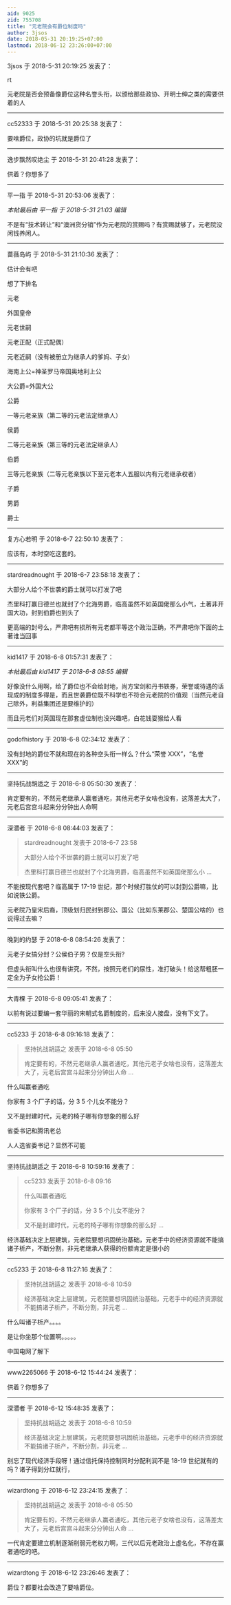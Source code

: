 ```yaml
---
aid: 9025
zid: 755708
title: "元老院会有爵位制度吗"
author: 3jsos
date: 2018-05-31 20:19:25+07:00
lastmod: 2018-06-12 23:26:00+07:00
---
```


3jsos 于 2018-5-31 20:19:25 发表了：

rt

元老院是否会预备像爵位这种名誉头衔，以颁给那些政协、开明士绅之类的需要供着的人

---

cc52333 于 2018-5-31 20:25:38 发表了：

要啥爵位，政协的坑就是爵位了

---

逸步飘然叹绝尘 于 2018-5-31 20:41:28 发表了：

供着？你想多了

---

平一指 于 2018-5-31 20:53:06 发表了：

_本帖最后由 平一指 于 2018-5-31 21:03 编辑_

不是有“技术转让”和“澳洲货分销”作为元老院的赏赐吗？有赏赐就够了，元老院没闲钱养闲人。

---

蔷薇岛屿 于 2018-5-31 21:10:36 发表了：

估计会有吧

想了下排名

元老

外国皇帝

元老世嗣

元老正配（正式配偶）

元老近嗣（没有被册立为继承人的爹妈、子女）

海南上公=神圣罗马帝国奥地利上公

大公爵=外国大公

公爵

一等元老亲族（第二等的元老法定继承人）

侯爵

二等元老亲族（第三等的元老法定继承人）

伯爵

三等元老亲族（二等元老亲族以下至元老本人五服以内有元老继承权者）

子爵

男爵

爵士

---

复方心若明 于 2018-6-7 22:50:10 发表了：

应该有，本时空吃这套的。

---

stardreadnought 于 2018-6-7 23:58:18 发表了：

大部分人给个不世袭的爵士就可以打发了吧

杰里科打赢日德兰也就封了个北海男爵，临高虽然不如英国佬那么小气，土著非开国大功，封到伯爵也到头了

更高端的封号么，严肃吧有损所有元老都平等这个政治正确，不严肃吧你下面的土著谁当回事

---

kid1417 于 2018-6-8 01:57:31 发表了：

_本帖最后由 kid1417 于 2018-6-8 08:55 编辑_

好像没什么用啊，给了爵位也不会给封地，尚方宝剑和丹书铁券，荣誉或待遇的话现成的制度多得是，而且世袭爵位既不科学也不符合元老院的价值观（当然元老自己除外，利益集团还是要维护的）

而且元老们对英国现在那套虚位制也没兴趣吧，白花钱耍猴给人看

---

godofhistory 于 2018-6-8 02:34:12 发表了：

没有封地的爵位不就和现在的各种空头衔一样么？什么“荣誉 XXX”，“名誉 XXX”的

---

坚持抗战胡适之 于 2018-6-8 05:50:30 发表了：

肯定要有的，不然元老继承人赢者通吃，其他元老子女啥也没有，这落差太大了，元老后宫宫斗起来分分钟出人命啊

---

深潜者 于 2018-6-8 08:44:03 发表了：

> stardreadnought 发表于 2018-6-7 23:58
>
> 大部分人给个不世袭的爵士就可以打发了吧
>
> 杰里科打赢日德兰也就封了个北海男爵，临高虽然不如英国佬那么小 ...

不能按现代套吧？临高属于 17-19 世纪，那个时候打胜仗的可以封到公爵嘛，比如说铁公爵。

元老院乃皇宋后裔，顶级划归民封到郡公、国公（比如东莱郡公、楚国公啥的）也说得过去嘛？

---

晚到的约瑟 于 2018-6-8 08:54:26 发表了：

元老子女搞分封？公侯伯子男？仅是空头衔?

但虚头衔叫什么也很有讲究，不然，按照元老们的尿性，准打破头！给这帮粗胚一定全为子女抢公爵！

---

大青稞 于 2018-6-8 09:05:41 发表了：

以前有说过要编一套华丽的宋朝式名爵制度的，后来没人接盘，没有下文了。

---

cc5233 于 2018-6-8 09:16:18 发表了：

> 坚持抗战胡适之 发表于 2018-6-8 05:50
>
> 肯定要有的，不然元老继承人赢者通吃，其他元老子女啥也没有，这落差太大了，元老后宫宫斗起来分分钟出人命 ...

什么叫赢者通吃

你家有 3 个厂子的话，分 3 5 个儿女不能分？

又不是封建时代，元老的椅子哪有你想象的那么好

省委书记和腾讯老总

人人选省委书记？显然不可能

---

坚持抗战胡适之 于 2018-6-8 10:59:16 发表了：

> cc5233 发表于 2018-6-8 09:16
>
> 什么叫赢者通吃
>
> 你家有 3 个厂子的话，分 3 5 个儿女不能分？
>
> 又不是封建时代，元老的椅子哪有你想象的那么好 ...

经济基础决定上层建筑，元老院要想巩固统治基础，元老手中的经济资源就不能搞诸子析产，不断分割，非元老继承人获得的份额肯定是很小的

---

cc5233 于 2018-6-8 11:27:16 发表了：

> 坚持抗战胡适之 发表于 2018-6-8 10:59
>
> 经济基础决定上层建筑，元老院要想巩固统治基础，元老手中的经济资源就不能搞诸子析产，不断分割，非元老 ...

什么叫诸子析产。。。。

是让你坐那个位置啊。。。。。

中国电网了解下

---

www2265066 于 2018-6-12 15:44:24 发表了：

供着？你想多了

---

深潜者 于 2018-6-12 15:48:35 发表了：

> 坚持抗战胡适之 发表于 2018-6-8 10:59
>
> 经济基础决定上层建筑，元老院要想巩固统治基础，元老手中的经济资源就不能搞诸子析产，不断分割，非元老 ...

别忘了现代经济手段呀！通过信托保持控制同时分配利润不是 18-19 世纪就有的吗？诸子得到分红就行，

---

wizardtong 于 2018-6-12 23:24:15 发表了：

> 坚持抗战胡适之 发表于 2018-6-8 05:50
>
> 肯定要有的，不然元老继承人赢者通吃，其他元老子女啥也没有，这落差太大了，元老后宫宫斗起来分分钟出人命 ...

一代肯定要建立机制逐渐削弱元老权力啊，三代以后元老政治上虚名化，不存在赢者通吃的吧。

---

wizardtong 于 2018-6-12 23:26:46 发表了：

爵位？都要社会改造了要啥爵位。

---
